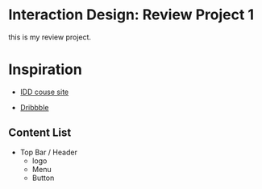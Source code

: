 # Interaction Design: Review Project 1

this is my review project.

# Inspiration

- [IDD couse site](https://www.notion.so/Review-Project-Interaction-Design-Website-8e081ae0dceb4aa08387fdb459a959d7)

- [Dribbble](https://dribbble.com/)

## Content List
- Top Bar / Header
    - logo
    - Menu
    - Button

